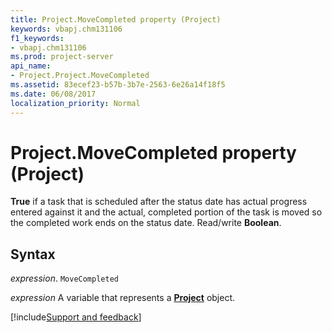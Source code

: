 ```yaml
---
title: Project.MoveCompleted property (Project)
keywords: vbapj.chm131106
f1_keywords:
- vbapj.chm131106
ms.prod: project-server
api_name:
- Project.Project.MoveCompleted
ms.assetid: 83ecef23-b57b-3b7e-2563-6e26a14f18f5
ms.date: 06/08/2017
localization_priority: Normal
---
```



# Project.MoveCompleted property (Project)

 **True** if a task that is scheduled after the status date has actual progress entered against it and the actual, completed portion of the task is moved so the completed work ends on the status date. Read/write **Boolean**.


## Syntax

_expression_. `MoveCompleted`

_expression_ A variable that represents a **[Project](project.project.md)** object.

[!include[Support and feedback](~/includes/feedback-boilerplate.md)]